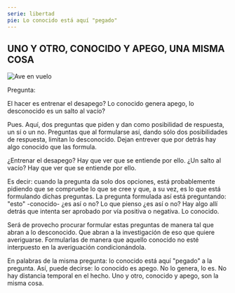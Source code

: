 ```yaml
---
serie: libertad
pie: Lo conocido está aquí "pegado"
---
```


## UNO Y OTRO, CONOCIDO Y APEGO, UNA MISMA COSA

![Ave en vuelo](/foto/fb_vuelo_2.webp)

Pregunta:

El hacer es entrenar el desapego? Lo conocido genera apego, lo desconocido es un salto al vacío?

Pues. Aquí, dos preguntas que piden y dan como posibilidad de respuesta, un sí o un no. Preguntas que al formularse así, dando sólo dos posibilidades de respuesta, limitan lo desconocido. Dejan entrever que por detrás hay algo conocido que las formula.

¿Entrenar el desapego? Hay que ver que se entiende por ello. ¿Un salto al vacío? Hay que ver que se entiende por ello.

Es decir: cuando la pregunta da solo dos opciones, está probablemente pidiendo que se compruebe lo que se cree y que, a su vez, es lo que está formulando dichas preguntas. La pregunta formulada así está preguntando: "esto" -conocido- ¿es así o no? Lo que pienso ¿es así o no? Hay algo allí detrás que intenta ser aprobado por vía positiva o negativa. Lo conocido.

Será de provecho procurar formular estas preguntas de manera tal que abran a lo desconocido. Que abran a la investigación de eso que quiere averiguarse. Formularlas de manera que aquello conocido no esté interpuesto en la averiguación condicionándola.

En palabras de la misma pregunta: lo conocido está aquí "pegado" a la pregunta. Así, puede decirse: lo conocido es apego. No lo genera, lo es. No hay distancia temporal en el hecho. Uno y otro, conocido y apego, son la misma cosa.
